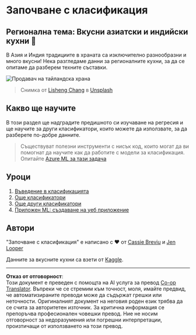 <!--
CO_OP_TRANSLATOR_METADATA:
{
  "original_hash": "74e809ffd1e613a1058bbc3e9600859e",
  "translation_date": "2025-09-05T00:41:08+00:00",
  "source_file": "4-Classification/README.md",
  "language_code": "bg"
}
-->
# Започване с класификация

## Регионална тема: Вкусни азиатски и индийски кухни 🍜

В Азия и Индия традициите в храната са изключително разнообразни и много вкусни! Нека разгледаме данни за регионалните кухни, за да се опитаме да разберем техните съставки.

![Продавач на тайландска храна](../../../4-Classification/images/thai-food.jpg)
> Снимка от <a href="https://unsplash.com/@changlisheng?utm_source=unsplash&utm_medium=referral&utm_content=creditCopyText">Lisheng Chang</a> в <a href="https://unsplash.com/s/photos/asian-food?utm_source=unsplash&utm_medium=referral&utm_content=creditCopyText">Unsplash</a>
  
## Какво ще научите

В този раздел ще надградите предишното си изучаване на регресия и ще научите за други класификатори, които можете да използвате, за да разберете по-добре данните.

> Съществуват полезни инструменти с нисък код, които могат да ви помогнат да научите как да работите с модели за класификация. Опитайте [Azure ML за тази задача](https://docs.microsoft.com/learn/modules/create-classification-model-azure-machine-learning-designer/?WT.mc_id=academic-77952-leestott)

## Уроци

1. [Въведение в класификацията](1-Introduction/README.md)
2. [Още класификатори](2-Classifiers-1/README.md)
3. [Още други класификатори](3-Classifiers-2/README.md)
4. [Приложен ML: създаване на уеб приложение](4-Applied/README.md)

## Автори

"Започване с класификация" е написано с ♥️ от [Cassie Breviu](https://www.twitter.com/cassiebreviu) и [Jen Looper](https://www.twitter.com/jenlooper)

Данните за вкусните кухни са взети от [Kaggle](https://www.kaggle.com/hoandan/asian-and-indian-cuisines).

---

**Отказ от отговорност**:  
Този документ е преведен с помощта на AI услуга за превод [Co-op Translator](https://github.com/Azure/co-op-translator). Въпреки че се стремим към точност, моля, имайте предвид, че автоматизираните преводи може да съдържат грешки или неточности. Оригиналният документ на неговия роден език трябва да се счита за авторитетен източник. За критична информация се препоръчва професионален човешки превод. Ние не носим отговорност за недоразумения или погрешни интерпретации, произтичащи от използването на този превод.